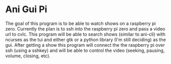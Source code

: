 # Ani Gui Pi
The goal of this program is to be able to watch shows on a raspberry pi zero. Currently the plan is to ssh into the raspberry pi zero and pass a video url to cvlc. This program will be able to search shows (similar to ani-cli) with ncurses as the tui and either gtk or a python library (I'm still deciding) as the gui. After getting a show this program will connect the the raspberry pi over ssh (using a sshkey) and will be able to control the video (seeking, pausing, volume, closing, etc).
